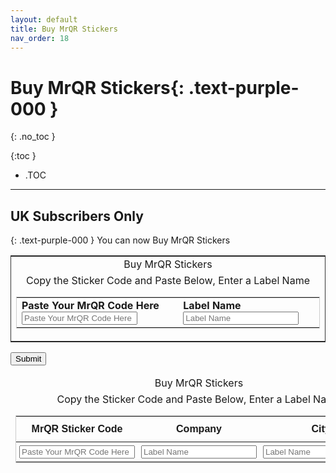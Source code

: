 ```yaml
---
layout: default
title: Buy MrQR Stickers
nav_order: 18
---
```


<html>
<head>
<style>
.button {
  padding: 5px 12px;
  text-align: center;
  text-decoration: none;
  display: inline-block;
  font-size: 9px;
  margin: 4px 2px;
  cursor: pointer; }
.button1 {background-color: #555555;} /* Black */
.button2 {background-color: white;}
.button1 {color: white;}
.button2 {color: grey;}
.button1 {border: none;}
.button2 {border: 1px solid grey}
.button1 {border-radius: 5px;}
.button2 {border-radius: 5px;}
</style>
</head>
</html>

# **Buy MrQR Stickers**{: .text-purple-000 }
{: .no_toc }

{:toc }
- .TOC
___
## UK Subscribers Only
{: .text-purple-000 }
 You can now Buy MrQR Stickers

<html>
<form method="post" action="mailto:mark@whitacre-heath.co.uk" >

<table width="600" style="border:1px solid #333">
  <tr>
    <td align="center">Buy MrQR Stickers</td>
  </tr>
  <tr>
    <td align="center">
      Copy the Sticker Code and Paste Below, Enter a Label Name
      <table align="center" width="300" border="0" cellspacing="0" cellpadding="0" style="border:1px solid #ccc;">
        <tr>
          <td> <label for="MrQR"><b>Paste Your MrQR Code Here</b></label>
               <input type="text" placeholder="Paste Your MrQR Code Here" name="," required> </td>
          <td> <label for="MrQR"><b>Label Name</b></label>
               <input type="text" placeholder="Label Name" name="," required> </td>
        </tr>
      </table>
    </td>
  </tr>
</table>



<input type="submit" value="Submit" /> 
</form>
</html>

<table width="100%" cellpadding="0" cellspacing="0" style="min-width:100%;">
    <thead>
 <tr>
    <td align="center">Buy MrQR Stickers</td>
  </tr>
    <tr>
    <td align="center">
      Copy the Sticker Code and Paste Below, Enter a Label Name 
      <table align="center" width="80%" border="0" cellspacing="0" cellpadding="0" style="border:1px solid #ccc;">
      <tr>
        <th scope="col" style="padding:5px; font-family: Arial,sans-serif; font-size: 16px; line-height:20px;line-height:30px">MrQR Sticker Code</th>
        <th scope="col" style="padding:5px; font-family: Arial,sans-serif; font-size: 16px; line-height:20px;line-height:30px">Company</th>
        <th scope="col" style="padding:5px; font-family: Arial,sans-serif; font-size: 16px; line-height:20px;line-height:30px">City</th>
      </tr>
    </thead> 
    <tbody>
      <tr>
        <td valign="top" style="padding:5px; font-family: Arial,sans-serif; font-size: 16px; line-height:20px;"><input type="text" placeholder="Paste Your MrQR Code Here" name="," required> </td>
        <td valign="top" style="padding:5px; font-family: Arial,sans-serif; font-size: 16px; line-height:20px;"><input type="text" placeholder="Label Name" name="," required></td>
        <td valign="top" style="padding:5px; font-family: Arial,sans-serif; font-size: 16px; line-height:20px;"><input type="text" placeholder="Label Name" name="," required></td>
      </tr>   
    </tbody>
</table>
